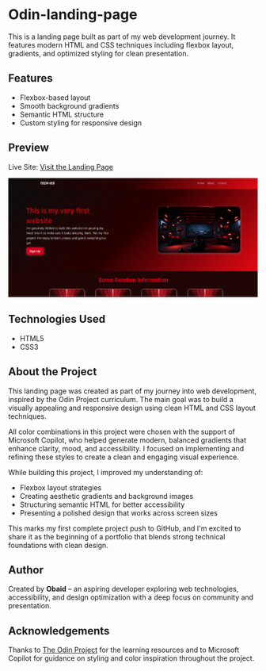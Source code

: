 # Odin-landing-page

This is a landing page built as part of my web development journey. It features modern HTML and CSS techniques including flexbox layout, gradients, and optimized styling for clean presentation.

## Features
- Flexbox-based layout
- Smooth background gradients
- Semantic HTML structure
- Custom styling for responsive design

## Preview

Live Site: [Visit the Landing Page]([https://obaid123.github.io/landing-page-project](https://obaid-qazi.github.io/Odin-landing-page/))

![website image](images/website-preview.png)

## Technologies Used
- HTML5
- CSS3

## About the Project

This landing page was created as part of my journey into web development, inspired by the Odin Project curriculum. The main goal was to build a visually appealing and responsive design using clean HTML and CSS layout techniques.

All color combinations in this project were chosen with the support of Microsoft Copilot, who helped generate modern, balanced gradients that enhance clarity, mood, and accessibility. I focused on implementing and refining these styles to create a clean and engaging visual experience.

While building this project, I improved my understanding of:
- Flexbox layout strategies
- Creating aesthetic gradients and background images
- Structuring semantic HTML for better accessibility
- Presenting a polished design that works across screen sizes

This marks my first complete project push to GitHub, and I'm excited to share it as the beginning of a portfolio that blends strong technical foundations with clean design.

## Author

Created by **Obaid** – an aspiring developer exploring web technologies, accessibility, and design optimization with a deep focus on community and presentation.

## Acknowledgements

Thanks to [The Odin Project](https://www.theodinproject.com/) for the learning resources and to Microsoft Copilot for guidance on styling and color inspiration throughout the project.